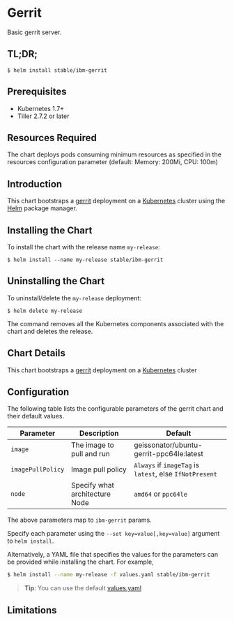 # Gerrit

Basic gerrit server.

## TL;DR;

```console
$ helm install stable/ibm-gerrit
```

## Prerequisites

- Kubernetes 1.7+ 
- Tiller 2.7.2 or later

## Resources Required
The chart deploys pods consuming minimum resources as specified in the resources configuration parameter (default: Memory: 200Mi, CPU: 100m)

## Introduction

This chart bootstraps a [gerrit](https://hub.docker.com/r/geissonator/ubuntu-gerrit-ppc64le/) deployment on a [Kubernetes](http://kubernetes.io) cluster using the [Helm](https://helm.sh) package manager.


## Installing the Chart

To install the chart with the release name `my-release`:

```console
$ helm install --name my-release stable/ibm-gerrit
```

## Uninstalling the Chart

To uninstall/delete the `my-release` deployment:

```console
$ helm delete my-release
```

The command removes all the Kubernetes components associated with the chart and deletes the release.

## Chart Details
This chart bootstraps a [gerrit](https://hub.docker.com/r/geissonator/ubuntu-gerrit-ppc64le/) deployment on a [Kubernetes](http://kubernetes.io) cluster


## Configuration

The following table lists the configurable parameters of the gerrit chart and their default values.

|      Parameter            |          Description            |                         Default                         |
|---------------------------|---------------------------------|---------------------------------------------------------|
| `image`                   | The image to pull and run       | geissonator/ubuntu-gerrit-ppc64le:latest                |
| `imagePullPolicy`         | Image pull policy               | `Always` if `imageTag` is `latest`, else `IfNotPresent` |
| `node`                    | Specify what architecture Node  | `amd64` or `ppc64le`                                    |


The above parameters map to `ibm-gerrit` params.

Specify each parameter using the `--set key=value[,key=value]` argument to `helm install`. 

Alternatively, a YAML file that specifies the values for the parameters can be provided while installing the chart. For example,

```bash
$ helm install --name my-release -f values.yaml stable/ibm-gerrit
```

> **Tip**: You can use the default [values.yaml](values.yaml)

## Limitations
